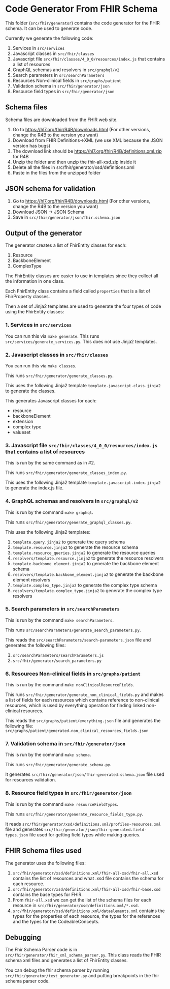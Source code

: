 # Code Generator From FHIR Schema

This folder (`src/fhir/generator`) contains the code generator for the FHIR schema. It can be used to generate code.

Currently we generate the following code:

1. Services in `src/services`
2. Javascript classes in `src/fhir/classes`
3. Javascript file `src/fhir/classes/4_0_0/resources/index.js` that contains a list of resources
4. GraphQL schemas and resolvers in `src/graphql/v2`
5. Search parameters in `src/searchParameters`
6. Resources Non-clinical fields in `src/graphs/patient`
7. Validation schema in `src/fhir/generator/json`
8. Resource field types in `src/fhir/generator/json`

## Schema files

Schema files are downloaded from the FHIR web site.

1. Go to https://hl7.org/fhir/R4B/downloads.html (For other versions, change the R4B to the version you want)
2. Download from FHIR Definitions->XML (we use XML because the JSON version has bugs)
3. The download link should be https://hl7.org/fhir/R4B/definitions.xml.zip for R4B
4. Unzip the folder and then unzip the fhir-all-xsd.zip inside it
5. Delete all the files in src/fhir/generator/xsd/definitions.xml
6. Paste in the files from the unzipped folder

## JSON schema for validation

1. Go to https://hl7.org/fhir/R4B/downloads.html (For other versions, change the R4B to the version you want)
2. Download JSON -> JSON Schema
3. Save in `src/fhir/generator/json/fhir.schema.json`

## Output of the generator

The generator creates a list of FhirEntity classes for each:

1. Resource
2. BackboneElement
3. ComplexType

The FhirEntity classes are easier to use in templates since they collect all the information in one class.

Each FhirEntity class contains a field called `properties` that is a list of FhirProperty classes.

Then a set of Jinja2 templates are used to generate the four types of code using the FhirEntity classes:

### 1. Services in `src/services`

You can run this via `make generate`.
This runs `src/services/generate_services.py`.
This does not use Jinja2 templates.

### 2. Javascript classes in `src/fhir/classes`

You can run this via `make classes`.

This runs `src/fhir/generator/generate_classes.py`.

This uses the following Jinja2 template `template.javascript.class.jinja2` to generate the classes.

This generates Javascript classes for each:

- resource
- backboneElement
- extension
- complex type
- valueset

### 3. Javascript file `src/fhir/classes/4_0_0/resources/index.js` that contains a list of resources

This is run by the same command as in #2.

This runs `src/fhir/generator/generate_classes_index.py`.

This uses the following Jinja2 template `template.javascript.index.jinja2` to generate the index.js file.

### 4. GraphQL schemas and resolvers in `src/graphql/v2`

This is run by the command `make graphql`.

This runs `src/fhir/generator/generate_graphql_classes.py`.

This uses the following Jinja2 templates:

1. `template.query.jinja2` to generate the query schema
2. `template.resource.jinja2` to generate the resource schema
3. `template.resource_queries.jinja2` to generate the resource queries
4. `resolvers/template.resource.jinja2` to generate the resource resolvers
5. `template.backbone_element.jinja2` to generate the backbone element schema
6. `resolvers/template.backbone_element.jinja2` to generate the backbone element resolvers
7. `template.complex_type.jinja2` to generate the complex type schema
8. `resolvers/template.complex_type.jinja2` to generate the complex type resolvers

### 5. Search parameters in `src/searchParameters`

This is run by the command `make searchParameters`.

This runs `src/searchParameters/generate_search_parameters.py`.

This reads the `src/searchParameters/search-parameters.json` file and generates the following files:

1. `src/searchParameters/searchParameters.js`
2. `src/fhir/generator/search_parameters.py`

### 6. Resources Non-clinical fields in `src/graphs/patient`

This is run by the command `make nonClinicalResourceFields`.

This runs `src/fhir/generator/generate_non_clinical_fields.py` and makes a list of fields for each resources which contains reference to non-clinical resources, which is used by everything operation for finding linked non-clinical resources.

This reads the `src/graphs/patient/everything.json` file and generates the following file:
`src/graphs/patient/generated.non_clinical_resources_fields.json`

### 7. Validation schema in `src/fhir/generator/json`

This is run by the command `make schema`.

This runs `src/fhir/generator/generate_schema.py`.

It generates `src/fhir/generator/json/fhir-generated.schema.json` file used for resources validation.

### 8. Resource field types in `src/fhir/generator/json`

This is run by the command `make resourceFieldTypes`.

This runs `src/fhir/generator/generate_resource_fields_type.py`.

It reads `src/fhir/generator/xsd/definitions.xml/profiles-resources.xml` file and generates `src/fhir/generator/json/fhir-generated.field-types.json` file used for getting field types while making queries.

## FHIR Schema files used

The generator uses the following files:

1. `src/fhir/generator/xsd/definitions.xml/fhir-all-xsd/fhir-all.xsd` contains the list of resources and what .xsd file
   contains the schema for each resource.
2. `src/fhir/generator/xsd/definitions.xml/fhir-all-xsd/fhir-base.xsd` contains the base types for FHIR.
3. From `fhir-all.xsd` we can get the list of the schema files for each resource
   in `src/fhir/generator/xsd/definitions.xml/*.xsd`.
4. `src/fhir/generator/xsd/definitions.xml/dataelements.xml` contains the types for the properties of each resource, the
   types for the references and the types for the CodeableConcepts.

## Debugging

The Fhir Schema Parser code is in `src/fhir/generator/fhir_xml_schema_parser.py`. This class reads the FHIR schema xml
files and generates a list of FhirEntity classes.

You can debug the fhir schema parser by running `src/fhir/generator/test_generator.py` and putting breakpoints in the
fhir schema parser code.
